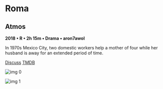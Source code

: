 # Roma

## Atmos

**2018 • R • 2h 15m • Drama • aron7awol**

In 1970s Mexico City, two domestic workers help a mother of four while her husband is away for an extended period of time.

[Discuss](https://www.avsforum.com/threads/bass-eq-for-filtered-movies.2995212/post-59273456)  [TMDB](426426)

![img 0](https://i.imgur.com/xGs3BFE.jpg)

![img 1](https://i.imgur.com/m8b9VGF.png)


